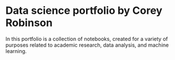 # Data science portfolio by Corey Robinson
In this portfolio is a collection of notebooks, created for a variety of purposes related to academic research, data analysis, and machine learning. 

## 
